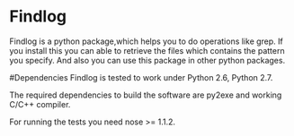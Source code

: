 # Findlog
Findlog is a python package,which helps you to do operations like grep.
If you install this you can able to retrieve the files which contains the pattern you specify.
And also you can use this package in other python packages.

#Dependencies
Findlog is tested to work under Python 2.6, Python 2.7. 

The required dependencies to build the software are py2exe and working C/C++ compiler.

For running the tests you need nose >= 1.1.2.
